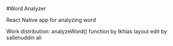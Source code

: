 #Word Analyzer

React Native app for analyzing word

Work distribution: analyzeWord() function by Ikhlas
layout edit by sallehuddin ali
